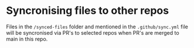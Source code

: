 # Syncronising files to other repos

Files in the `/synced-files` folder and mentioned in the `.github/sync.yml` file will be syncronised via PR's to selected repos when PR's are merged to main in this repo.
